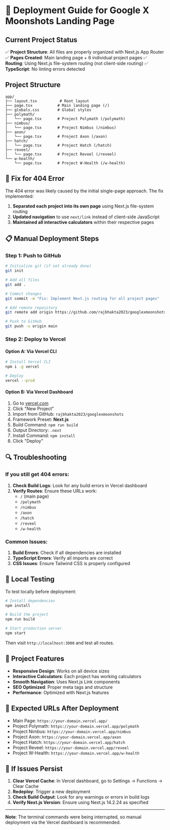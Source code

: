 # 🚀 Deployment Guide for Google X Moonshots Landing Page

## Current Project Status

✅ **Project Structure**: All files are properly organized with Next.js App Router
✅ **Pages Created**: Main landing page + 6 individual project pages
✅ **Routing**: Using Next.js file-system routing (not client-side routing)
✅ **TypeScript**: No linting errors detected

## Project Structure
```
app/
├── layout.tsx          # Root layout
├── page.tsx           # Main landing page (/)
├── globals.css        # Global styles
├── polymath/
│   └── page.tsx       # Project Polymath (/polymath)
├── nimbus/
│   └── page.tsx       # Project Nimbus (/nimbus)
├── axon/
│   └── page.tsx       # Project Axon (/axon)
├── hatch/
│   └── page.tsx       # Project Hatch (/hatch)
├── reveel/
│   └── page.tsx       # Project Reveel (/reveel)
└── w-health/
    └── page.tsx       # Project W-Health (/w-health)
```

## 🔧 Fix for 404 Error

The 404 error was likely caused by the initial single-page approach. The fix implemented:

1. **Separated each project into its own page** using Next.js file-system routing
2. **Updated navigation** to use `next/link` instead of client-side JavaScript
3. **Maintained all interactive calculators** within their respective pages

## 📋 Manual Deployment Steps

### Step 1: Push to GitHub

```bash
# Initialize git (if not already done)
git init

# Add all files
git add .

# Commit changes
git commit -m "Fix: Implement Next.js routing for all project pages"

# Add remote repository
git remote add origin https://github.com/rajbhakta2023/googlexmoonshots.git

# Push to GitHub
git push -u origin main
```

### Step 2: Deploy to Vercel

#### Option A: Via Vercel CLI
```bash
# Install Vercel CLI
npm i -g vercel

# Deploy
vercel --prod
```

#### Option B: Via Vercel Dashboard
1. Go to [vercel.com](https://vercel.com)
2. Click "New Project"
3. Import from GitHub: `rajbhakta2023/googlexmoonshots`
4. Framework Preset: **Next.js**
5. Build Command: `npm run build`
6. Output Directory: `.next`
7. Install Command: `npm install`
8. Click "Deploy"

## 🔍 Troubleshooting

### If you still get 404 errors:

1. **Check Build Logs**: Look for any build errors in Vercel dashboard
2. **Verify Routes**: Ensure these URLs work:
   - `/` (main page)
   - `/polymath`
   - `/nimbus` 
   - `/axon`
   - `/hatch`
   - `/reveel`
   - `/w-health`

### Common Issues:

1. **Build Errors**: Check if all dependencies are installed
2. **TypeScript Errors**: Verify all imports are correct
3. **CSS Issues**: Ensure Tailwind CSS is properly configured

## 🧪 Local Testing

To test locally before deployment:

```bash
# Install dependencies
npm install

# Build the project
npm run build

# Start production server
npm start
```

Then visit `http://localhost:3000` and test all routes.

## 📝 Project Features

- **Responsive Design**: Works on all device sizes
- **Interactive Calculators**: Each project has working calculators
- **Smooth Navigation**: Uses Next.js Link components
- **SEO Optimized**: Proper meta tags and structure
- **Performance**: Optimized with Next.js features

## 🎯 Expected URLs After Deployment

- Main Page: `https://your-domain.vercel.app/`
- Project Polymath: `https://your-domain.vercel.app/polymath`
- Project Nimbus: `https://your-domain.vercel.app/nimbus`
- Project Axon: `https://your-domain.vercel.app/axon`
- Project Hatch: `https://your-domain.vercel.app/hatch`
- Project Reveel: `https://your-domain.vercel.app/reveel`
- Project W-Health: `https://your-domain.vercel.app/w-health`

## 🔄 If Issues Persist

1. **Clear Vercel Cache**: In Vercel dashboard, go to Settings → Functions → Clear Cache
2. **Redeploy**: Trigger a new deployment
3. **Check Build Output**: Look for any warnings or errors in build logs
4. **Verify Next.js Version**: Ensure using Next.js 14.2.24 as specified

---

**Note**: The terminal commands were being interrupted, so manual deployment via the Vercel dashboard is recommended.
